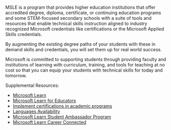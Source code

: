 MSLE is a program that provides higher education institutions that offer accredited degree, diploma, certificate, or continuing education programs and some STEM-focused secondary schools with a suite of tools and resources that enable technical skills instruction aligned to industry recognized Microsoft credentials like certifications or the Microsoft Applied Skills credentials.

By augmenting the existing degree paths of your students with these in demand skills and credentials, you will set them up for real world success.

Microsoft is committed to supporting students through providing faculty and institutions of learning with curriculum, training, and tools for teaching at no cost so that you can equip your students with technical skills for today and tomorrow.

Supplemental Resources:

- [Microsoft Learn](https://aka.ms/learn)
- [Microsoft Learn for Educators](https://aka.ms/ImplementationLP)
- [Implement certifications in academic programs](https://aka.ms/ImplementationLP)
- [Languages Availability](https://aka.ms/mslelanguages)
- [Microsoft Learn Student Ambassador Program](https://mvp.microsoft.com/studentambassadors)
- [Microsoft Learn Career Connected](/training/career-paths/career-connected)